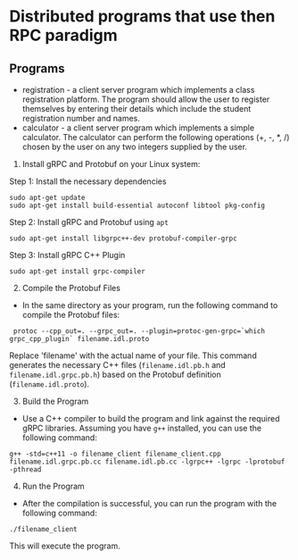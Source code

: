 # Distributed programs that use then RPC paradigm

## Programs

- registration - a client server program which implements a class registration platform. The program should allow the user to register themselves by entering their details which include the student registration number and names.
- calculator - a client server program which implements a simple calculator. The calculator can perform the following operations (+, -, *, /) chosen by the user on any two integers supplied by the user.

1. Install gRPC and Protobuf on your Linux system:

Step 1: Install the necessary dependencies
```
sudo apt-get update
sudo apt-get install build-essential autoconf libtool pkg-config
```

Step 2: Install gRPC and Protobuf using `apt`
```
sudo apt-get install libgrpc++-dev protobuf-compiler-grpc
```

Step 3: Install gRPC C++ Plugin
```
sudo apt-get install grpc-compiler
```

2. Compile the Protobuf Files

- In the same directory as your program, run the following command to compile the Protobuf files:

```
 protoc --cpp_out=. --grpc_out=. --plugin=protoc-gen-grpc=`which grpc_cpp_plugin` filename.idl.proto
```

Replace 'filename' with the actual name of your file. This command generates the necessary C++ files (`filename.idl.pb.h` and `filename.idl.grpc.pb.h`) based on the Protobuf definition (`filename.idl.proto`).

3. Build the Program

- Use a C++ compiler to build the program and link against the required gRPC libraries. Assuming you have `g++` installed, you can use the following command:

```
g++ -std=c++11 -o filename_client filename_client.cpp filename.idl.grpc.pb.cc filename.idl.pb.cc -lgrpc++ -lgrpc -lprotobuf -pthread
```

4. Run the Program

- After the compilation is successful, you can run the program with the following command:

```
./filename_client
```

This will execute the program.
